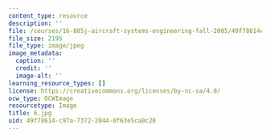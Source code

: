 ```yaml
---
content_type: resource
description: ''
file: /courses/16-885j-aircraft-systems-engineering-fall-2005/49f78614c97a737220440f63e5ca0c20_6.jpg
file_size: 2195
file_type: image/jpeg
image_metadata:
  caption: ''
  credit: ''
  image-alt: ''
learning_resource_types: []
license: https://creativecommons.org/licenses/by-nc-sa/4.0/
ocw_type: OCWImage
resourcetype: Image
title: 6.jpg
uid: 49f78614-c97a-7372-2044-0f63e5ca0c20
---
```


